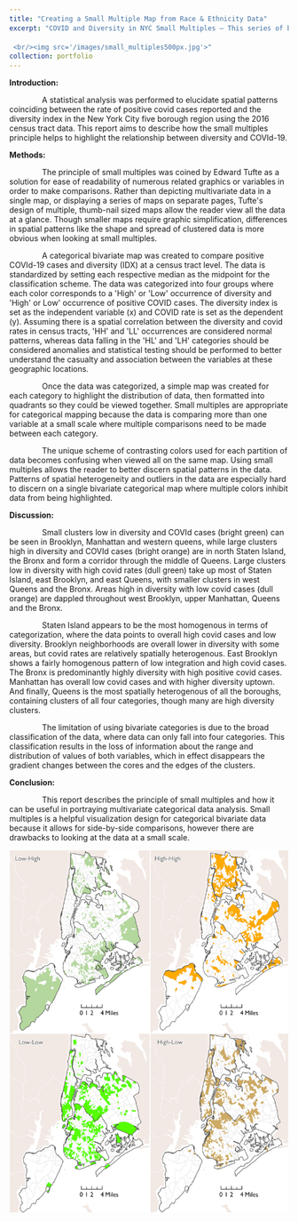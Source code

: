```yaml
---
title: "Creating a Small Multiple Map from Race & Ethnicity Data"
excerpt: "COVID and Diversity in NYC Small Multiples – This series of bivariate maps depicts positive COVId-19 cases reported in the NYC-5 borough region as it relates to the diversity index per census tract. Data was obtained from the U.S. Census Bureau. Each quadrant shows a bivariate category where there are high or low occurrences of diversity and positive COVId cases. For example, the ‘High-Low’ quadrant represents tracts where there is a high occurrence of diversity and a low occurrence of covid cases.

 <br/><img src='/images/small_multiples500px.jpg'>"
collection: portfolio
---
```


**Introduction:**

               A statistical analysis was performed to elucidate spatial patterns coinciding between the rate of positive covid cases reported and the diversity index in the New York City five borough region using the 2016 census tract data. This report aims to describe how the small multiples principle helps to highlight the relationship between diversity and COVId-19.

**Methods:**

               The principle of small multiples was coined by Edward Tufte as a solution for ease of readability of numerous related graphics or variables in order to make comparisons. Rather than depicting multivariate data in a single map, or displaying a series of maps on separate pages, Tufte\'s design of multiple, thumb-nail sized maps allow the reader view all the data at a glance. Though smaller maps require graphic simplification, differences in spatial patterns like the shape and spread of clustered data is more obvious when looking at small multiples.

               A categorical bivariate map was created to compare positive COVId-19 cases and diversity (IDX) at a census tract level. The data is standardized by setting each respective median as the midpoint for the classification scheme. The data was categorized into four groups where each color corresponds to a \'High\' or \'Low\' occurrence of diversity and \'High\' or Low\' occurrence of positive COVID cases. The diversity index is set as the independent variable (x) and COVID rate is set as the dependent (y). Assuming there is a spatial correlation between the diversity and covid rates in census tracts, \'HH\' and \'LL\' occurrences are considered normal patterns, whereas data falling in the \'HL\' and \'LH\' categories should be considered anomalies and statistical testing should be performed to better understand the casualty and association between the variables at these geographic locations. 

               Once the data was categorized, a simple map was created for each category to highlight the distribution of data, then formatted into quadrants so they could be viewed together. Small multiples are appropriate for categorical mapping because the data is comparing more than one variable at a small scale where multiple comparisons need to be made between each category.

               The unique scheme of contrasting colors used for each partition of data becomes confusing when viewed all on the same map. Using small multiples allows the reader to better discern spatial patterns in the data. Patterns of spatial heterogeneity and outliers in the data are especially hard to discern on a single bivariate categorical map where multiple colors inhibit data from being highlighted.

**Discussion:**

               Small clusters low in diversity and COVId cases (bright green) can be seen in Brooklyn, Manhattan and western queens, while large clusters high in diversity and COVId cases (bright orange) are in north Staten Island, the Bronx and form a corridor through the middle of Queens. Large clusters low in diversity with high covid rates (dull green) take up most of Staten Island, east Brooklyn, and east Queens, with smaller clusters in west Queens and the Bronx. Areas high in diversity with low covid cases (dull orange) are dappled throughout west Brooklyn, upper Manhattan, Queens and the Bronx.

               Staten Island appears to be the most homogenous in terms of categorization, where the data points to overall high covid cases and low diversity. Brooklyn neighborhoods are overall lower in diversity with some areas, but covid rates are relatively spatially heterogenous. East Brooklyn shows a fairly homogenous pattern of low integration and high covid cases. The Bronx is predominantly highly diversity with high positive covid cases. Manhattan has overall low covid cases and with higher diversity uptown. And finally, Queens is the most spatially heterogenous of all the boroughs, containing clusters of all four categories, though many are high diversity clusters.

               The limitation of using bivariate categories is due to the broad classification of the data, where data can only fall into four categories. This classification results in the loss of information about the range and distribution of values of both variables, which in effect disappears the gradient changes between the cores and the edges of the clusters.

**Conclusion:**

               This report describes the principle of small multiples and how it can be useful in portraying multivariate categorical data analysis. Small multiples is a helpful visualization design for categorical bivariate data because it allows for side-by-side comparisons, however there are drawbacks to looking at the data at a small scale.

![Small multiples](/images/idx_by_covid_small_multiples.jpg "Small multiples")
